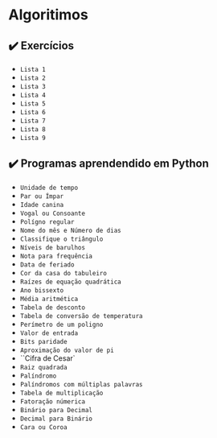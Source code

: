 # Algoritimos

## ✔️ Exercícios 

- ``Lista 1``
- ``Lista 2``
- ``Lista 3``
- ``Lista 4``
- ``Lista 5``
- ``Lista 6``
- ``Lista 7``
- ``Lista 8``
- ``Lista 9``

## ✔️ Programas aprendendido em Python

- ``Unidade de tempo``
- ``Par ou Ímpar``
- ``Idade canina``
- ``Vogal ou Consoante``
- ``Polígno regular``
- ``Nome do mês e Número de dias``
- ``Classifique o triângulo``
- ``Níveis de barulhos``
- ``Nota para frequência``
- ``Data de feriado``
- ``Cor da casa do tabuleiro``
- ``Raízes de equação quadrática``
- ``Ano bissexto``
- ``Média aritmética``
- ``Tabela de desconto``
- ``Tabela de conversão de temperatura``
- ``Perímetro de um poligno``
- ``Valor de entrada``
- ``Bits paridade``
- ``Aproximação do valor de pi``
- ``Cifra de Cesar`
- ``Raiz quadrada``
- ``Palíndromo``
- ``Palíndromos com múltiplas palavras``
- ``Tabela de multiplicação``
- ``Fatoração númerica``
- ``Binário para Decimal``
- ``Decimal para Binário``
- ``Cara ou Coroa``
